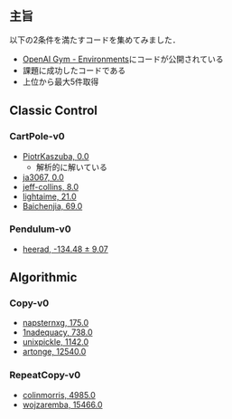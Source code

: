 ## 主旨

以下の2条件を満たすコードを集めてみました．

- [OpenAI Gym - Environments](https://gym.openai.com/envs)にコードが公開されている
- 課題に成功したコードである
- 上位から最大5件取得

## Classic Control

### CartPole-v0

- [PiotrKaszuba, 0.0](https://gym.openai.com/evaluations/eval_iIejGxEQKaTMBb8OeBS4Q)
    - 解析的に解いている
- [ja3067, 0.0](https://gym.openai.com/evaluations/eval_0WASvhlvSuCN8iZkVzUvg)
- [jeff-collins, 8.0](https://gym.openai.com/evaluations/eval_iyQVt3aT9yqyIgw2RBFug)
- [lightaime, 21.0](https://gym.openai.com/evaluations/eval_H3YICgS4a4X86xplDh5A)
- [Baichenjia, 69.0](https://gym.openai.com/evaluations/eval_HIz0KjtWSvW06yKKPiaF5A)

### Pendulum-v0

- [heerad, -134.48 ± 9.07](https://gym.openai.com/evaluations/eval_8fed5Yz2TLqtxcMBzKi9Wg)


## Algorithmic

### Copy-v0

- [napsternxg, 175.0](https://gym.openai.com/evaluations/eval_80sDgbPxSHowvhedVJKXg)
- [1nadequacy, 738.0](https://gym.openai.com/evaluations/eval_4lxrKp3qTr2NRIC7Q5tBNQ)
- [unixpickle, 1142.0](https://gym.openai.com/evaluations/eval_eT5pXQ2vRVaNOIFYucz6Cw)
- [artonge, 12540.0](https://gym.openai.com/evaluations/eval_pSQ46cQKRKOEMQSFPp3EA)

### RepeatCopy-v0

- [colinmorris, 4985.0](https://gym.openai.com/evaluations/eval_TLpp3ioQ2GctOsQGMZ08Q)
- [wojzaremba, 15466.0](https://gym.openai.com/evaluations/eval_3fKtYsmhR36I1yy8wpS3w)



